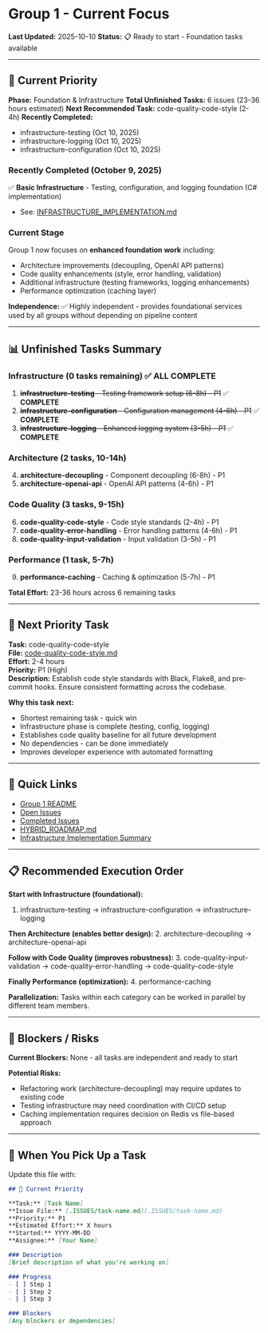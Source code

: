 # Group 1 - Current Focus

**Last Updated:** 2025-10-10
**Status:** 📋 Ready to start - Foundation tasks available

---

## 🎯 Current Priority

**Phase:** Foundation & Infrastructure
**Total Unfinished Tasks:** 6 issues (23-36 hours estimated)
**Next Recommended Task:** code-quality-code-style (2-4h)
**Recently Completed:** 
- infrastructure-testing (Oct 10, 2025)
- infrastructure-logging (Oct 10, 2025)
- infrastructure-configuration (Oct 10, 2025)

### Recently Completed (October 9, 2025)
✅ **Basic Infrastructure** - Testing, configuration, and logging foundation (C# implementation)
- See: [INFRASTRUCTURE_IMPLEMENTATION.md](../../docs/implementation/csharp/INFRASTRUCTURE_IMPLEMENTATION.md)

### Current Stage
Group 1 now focuses on **enhanced foundation work** including:
- Architecture improvements (decoupling, OpenAI API patterns)
- Code quality enhancements (style, error handling, validation)
- Additional infrastructure (testing frameworks, logging enhancements)
- Performance optimization (caching layer)

**Independence:** ✅ Highly independent - provides foundational services used by all groups without depending on pipeline content

---

## 📊 Unfinished Tasks Summary

### Infrastructure (0 tasks remaining) ✅ **ALL COMPLETE**
1. ~~**infrastructure-testing** - Testing framework setup (6-8h) - P1~~ ✅ **COMPLETE**
2. ~~**infrastructure-configuration** - Configuration management (4-6h) - P1~~ ✅ **COMPLETE**
3. ~~**infrastructure-logging** - Enhanced logging system (3-5h) - P1~~ ✅ **COMPLETE**

### Architecture (2 tasks, 10-14h)
4. **architecture-decoupling** - Component decoupling (6-8h) - P1
5. **architecture-openai-api** - OpenAI API patterns (4-6h) - P1

### Code Quality (3 tasks, 9-15h)
6. **code-quality-code-style** - Code style standards (2-4h) - P1
7. **code-quality-error-handling** - Error handling patterns (4-6h) - P1
8. **code-quality-input-validation** - Input validation (3-5h) - P1

### Performance (1 task, 5-7h)
9. **performance-caching** - Caching & optimization (5-7h) - P1

**Total Effort:** 23-36 hours across 6 remaining tasks

---

## 🎯 Next Priority Task

**Task:** code-quality-code-style  
**File:** [code-quality-code-style.md](.ISSUES/code-quality-code-style.md)  
**Effort:** 2-4 hours  
**Priority:** P1 (High)  
**Description:** Establish code style standards with Black, Flake8, and pre-commit hooks. Ensure consistent formatting across the codebase.

**Why this task next:**
- Shortest remaining task - quick win
- Infrastructure phase is complete (testing, config, logging)
- Establishes code quality baseline for all future development
- No dependencies - can be done immediately
- Improves developer experience with automated formatting

---

## 🔗 Quick Links

- [Group 1 README](README.md)
- [Open Issues](.ISSUES/)
- [Completed Issues](.DONE/)
- [HYBRID_ROADMAP.md](../../docs/roadmaps/HYBRID_ROADMAP.md)
- [Infrastructure Implementation Summary](../../docs/implementation/csharp/INFRASTRUCTURE_IMPLEMENTATION.md)

---

## 📋 Recommended Execution Order

**Start with Infrastructure (foundational):**
1. infrastructure-testing → infrastructure-configuration → infrastructure-logging

**Then Architecture (enables better design):**
2. architecture-decoupling → architecture-openai-api

**Follow with Code Quality (improves robustness):**
3. code-quality-input-validation → code-quality-error-handling → code-quality-code-style

**Finally Performance (optimization):**
4. performance-caching

**Parallelization:** Tasks within each category can be worked in parallel by different team members.

---

## 🚧 Blockers / Risks

**Current Blockers:** None - all tasks are independent and ready to start

**Potential Risks:**
- Refactoring work (architecture-decoupling) may require updates to existing code
- Testing infrastructure may need coordination with CI/CD setup
- Caching implementation requires decision on Redis vs file-based approach

---

## 📝 When You Pick Up a Task

Update this file with:

```markdown
## 🎯 Current Priority

**Task:** [Task Name]
**Issue File:** [.ISSUES/task-name.md](.ISSUES/task-name.md)
**Priority:** P1
**Estimated Effort:** X hours
**Started:** YYYY-MM-DD
**Assignee:** [Your Name]

### Description
[Brief description of what you're working on]

### Progress
- [ ] Step 1
- [ ] Step 2
- [ ] Step 3

### Blockers
[Any blockers or dependencies]
```
